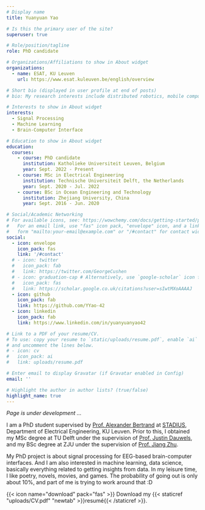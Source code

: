 ```yaml
---
# Display name
title: Yuanyuan Yao

# Is this the primary user of the site?
superuser: true

# Role/position/tagline
role: PhD candidate

# Organizations/Affiliations to show in About widget
organizations:
  - name: ESAT, KU Leuven
    url: https://www.esat.kuleuven.be/english/overview

# Short bio (displayed in user profile at end of posts)
# bio: My research interests include distributed robotics, mobile computing and programmable matter.

# Interests to show in About widget
interests:
  - Signal Processing
  - Machine Learning
  - Brain-Computer Interface

# Education to show in About widget
education:
  courses:
    - course: PhD candidate
      institution: Katholieke Universiteit Leuven, Belgium
      year: Sept. 2022 - Present
    - course: MSc in Electrical Engineering
      institution: Technische Universiteit Delft, the Netherlands
      year: Sept. 2020 - Jul. 2022
    - course: BSc in Ocean Engineering and Technology
      institution: Zhejiang University, China
      year: Sept. 2016 - Jun. 2020

# Social/Academic Networking
# For available icons, see: https://wowchemy.com/docs/getting-started/page-builder/#icons
#   For an email link, use "fas" icon pack, "envelope" icon, and a link in the
#   form "mailto:your-email@example.com" or "/#contact" for contact widget.
social:
  - icon: envelope
    icon_pack: fas
    link: '/#contact'
  # - icon: twitter
  #   icon_pack: fab
  #   link: https://twitter.com/GeorgeCushen
  # - icon: graduation-cap # Alternatively, use `google-scholar` icon from `ai` icon pack
  #   icon_pack: fas
  #   link: https://scholar.google.co.uk/citations?user=sIwtMXoAAAAJ
  - icon: github
    icon_pack: fab
    link: https://github.com/YYao-42
  - icon: linkedin
    icon_pack: fab
    link: https://www.linkedin.com/in/yuanyuanyao42

# Link to a PDF of your resume/CV.
# To use: copy your resume to `static/uploads/resume.pdf`, enable `ai` icons in `params.toml`,
# and uncomment the lines below.
# - icon: cv
#   icon_pack: ai
#   link: uploads/resume.pdf

# Enter email to display Gravatar (if Gravatar enabled in Config)
email: ''

# Highlight the author in author lists? (true/false)
highlight_name: true
---
```


*Page is under development ...*

I am a PhD student supervised by [Prof. Alexander Bertrand](https://homes.esat.kuleuven.be/~abertran/) at [STADIUS](https://www.esat.kuleuven.be/stadius/), Department of Electrical Engineering, KU Leuven. Prior to this, I obtained my MSc degree at TU Delft under the supervision of [Prof. Justin Dauwels](http://microelectronics.tudelft.nl/People/bio.php?id=744), and my BSc degree at ZJU under the supervision of [Prof. Jiang Zhu](https://person.zju.edu.cn/en/zhujiang).

My PhD project is about signal processing for EEG-based brain-computer interfaces. And I am also interested in machine learning, data science, basically everything related to getting insights from data. In my leisure time, I like poetry, novels, movies, and games. The probability of going out is only about 10%, and part of me is trying to work around that :D

{{< icon name="download" pack="fas" >}} Download my {{< staticref "uploads/CV.pdf" "newtab" >}}resumé{{< /staticref >}}.
